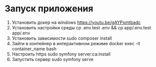 # Запуск приложения

1. Установить докер на windows https://youtu.be/gAYPxmtbadc
2. Установить настройки среды cp .env.test .env && cp app/.env.test app/.env
3. Установить зависимости sudo composer install
4. Зайти в контейнер в интерактивном режиме docker exec -it container_name bash
5. Настроить https sudo symfony server:ca:install
6. Запустить сервер sudo symfony serve 
